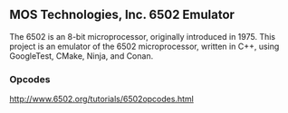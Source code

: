 ## MOS Technologies, Inc. 6502 Emulator

The 6502 is an 8-bit microprocessor, originally introduced in 1975.
This project is an emulator of the 6502 microprocessor, written in C++,
using GoogleTest, CMake, Ninja, and Conan.

### Opcodes

http://www.6502.org/tutorials/6502opcodes.html
